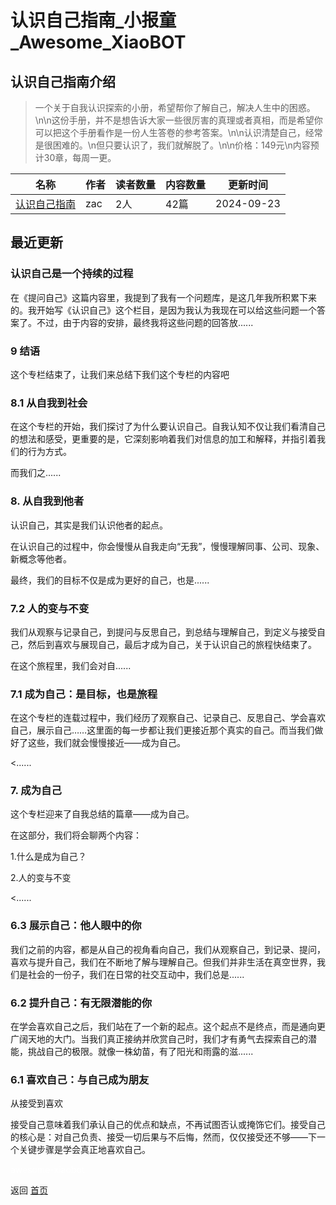 # 认识自己指南_小报童_Awesome_XiaoBOT

## 认识自己指南介绍
> 一个关于自我认识探索的小册，希望帮你了解自己，解决人生中的困惑。\n\n这份手册，并不是想告诉大家一些很厉害的真理或者真相，而是希望你可以把这个手册看作是一份人生答卷的参考答案。\n\n认识清楚自己，经常是很困难的。\n但只要认识了，我们就解脱了。\n\n价格：149元\n内容预计30章，每周一更。  
  


|名称|作者|读者数量|内容数量|更新时间|
|---|---|---|---|---|
|[认识自己指南](https://xiaobot.net/p/knowyourself?refer=0b133df9-27dc-423b-8101-639049001c13)|zac|2人|42篇|2024-09-23|

## 最近更新
### 认识自己是一个持续的过程

在《提问自己》这篇内容里，我提到了我有一个问题库，是这几年我所积累下来的。我开始写《认识自己》这个栏目，是因为我认为我现在可以给这些问题一个答案了。不过，由于内容的安排，最终我将这些问题的回答放......

### 9 结语

这个专栏结束了，让我们来总结下我们这个专栏的内容吧

### 8.1 从自我到社会

在这个专栏的开始，我们探讨了为什么要认识自己。自我认知不仅让我们看清自己的想法和感受，更重要的是，它深刻影响着我们对信息的加工和解释，并指引着我们的行为方式。

而我们之......

### 8\. 从自我到他者

认识自己，其实是我们认识他者的起点。

在认识自己的过程中，你会慢慢从自我走向“无我”，慢慢理解同事、公司、现象、新概念等他者。

最终，我们的目标不仅是成为更好的自己，也是......

### 7.2 人的变与不变

我们从观察与记录自己，到提问与反思自己，到总结与理解自己，到定义与接受自己，然后到喜欢与展现自己，最后才成为自己，关于认识自己的旅程快结束了。

在这个旅程里，我们会对自......

### 7.1 成为自己：是目标，也是旅程

在这个专栏的连载过程中，我们经历了观察自己、记录自己、反思自己、学会喜欢自己，展示自己……这里面的每一步都让我们更接近那个真实的自己。而当我们做好了这些，我们就会慢慢接近——成为自己。

<......

### 7\. 成为自己

这个专栏迎来了自我总结的篇章——成为自己。

在这部分，我们将会聊两个内容：

1.什么是成为自己？

2.人的变与不变

<......

### 6.3 展示自己：他人眼中的你

我们之前的内容，都是从自己的视角看向自己，我们从观察自己，到记录、提问，喜欢与提升自己，我们在不断地了解与理解自己。但我们并非生活在真空世界，我们是社会的一份子，我们在日常的社交互动中，我们总是......

### 6.2 提升自己：有无限潜能的你

在学会喜欢自己之后，我们站在了一个新的起点。这个起点不是终点，而是通向更广阔天地的大门。当我们真正接纳并欣赏自己时，我们才有勇气去探索自己的潜能，挑战自己的极限。就像一株幼苗，有了阳光和雨露的滋......

### 6.1 喜欢自己：与自己成为朋友

从接受到喜欢

接受自己意味着我们承认自己的优点和缺点，不再试图否认或掩饰它们。接受自己的核心是：对自己负责、接受一切后果与不后悔，然而，仅仅接受还不够——下一个关键步骤是学会真正地喜欢自己。


<a href="https://github.com/Reno9527/awesome-xiaobot" style="color: white; text-decoration: none;">awesome-xiaobot</a>

返回 [首页](../README.md)
